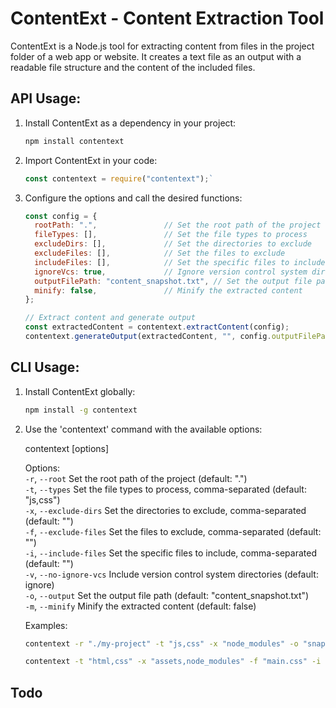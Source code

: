 # ContentExt - Content Extraction Tool

ContentExt is a Node.js tool for extracting content from files in the project folder of a web app or website. It creates a text file as an output with a readable file structure and the content of the included files.

## API Usage:

1. Install ContentExt as a dependency in your project:
   
   ```bash
   npm install contentext
   ```

2. Import ContentExt in your code:
   
   ```javascript
   const contentext = require("contentext");`
   ```

3. Configure the options and call the desired functions:
   
   ```javascript
   const config = {
     rootPath: ".",               // Set the root path of the project
     fileTypes: [],               // Set the file types to process
     excludeDirs: [],             // Set the directories to exclude
     excludeFiles: [],            // Set the files to exclude
     includeFiles: [],            // Set the specific files to include
     ignoreVcs: true,             // Ignore version control system directories
     outputFilePath: "content_snapshot.txt", // Set the output file path
     minify: false,               // Minify the extracted content
   };

   // Extract content and generate output
   const extractedContent = contentext.extractContent(config);
   contentext.generateOutput(extractedContent, "", config.outputFilePath, config.minify);
   ```

## CLI Usage:

1. Install ContentExt globally:
   
   ```bash
   npm install -g contentext
   ```

2. Use the 'contentext' command with the available options:

   contentext [options]

   Options:  
     `-r`, `--root` <path>          Set the root path of the project (default: ".")  
     `-t`, `--types` <list>         Set the file types to process, comma-separated (default: "js,css")  
     `-x`, `--exclude-dirs` <list>  Set the directories to exclude, comma-separated (default: "")  
     `-f`, `--exclude-files` <list> Set the files to exclude, comma-separated (default: "")  
     `-i`, `--include-files` <list> Set the specific files to include, comma-separated (default: "")  
     `-v`, `--no-ignore-vcs`        Include version control system directories (default: ignore)  
     `-o`, `--output` <path>        Set the output file path (default: "content_snapshot.txt")  
     `-m`, `--minify`               Minify the extracted content (default: false)

   Examples:
     ```bash
     contentext -r "./my-project" -t "js,css" -x "node_modules" -o "snapshot.txt" -m
     ```
     ```bash
     contentext -t "html,css" -x "assets,node_modules" -f "main.css" -i "specific.html" -v -o "content_extract.txt"
     ```

## Todo